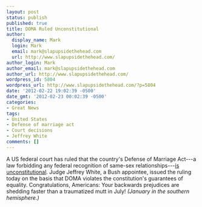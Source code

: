 ```yaml
---
layout: post
status: publish
published: true
title: DOMA Ruled Unconstitutional
author:
  display_name: Mark
  login: Mark
  email: mark@slapupsidethehead.com
  url: http://www.slapupsidethehead.com/
author_login: Mark
author_email: mark@slapupsidethehead.com
author_url: http://www.slapupsidethehead.com/
wordpress_id: 5804
wordpress_url: http://www.slapupsidethehead.com/?p=5804
date: '2012-02-22 19:02:39 -0500'
date_gmt: '2012-02-23 00:02:39 -0500'
categories:
- Great News
tags:
- United States
- Defense of marriage act
- Court decisions
- Jeffrey White
comments: []
---
```

A US federal court has ruled that the country's Defense of Marriage Act---a law forbidding any federal recognition of same-sex relationships---[is unconstitutional](http://latimesblogs.latimes.com/lanow/2012/02/defense-of-marriage-act-unconstitutional-federal-judge-rules-in-california-case.html "A little late, but welcome!"). Judge Jeffrey White, a Bush appointee, issued the ruling today on the basis that DOMA violates the constitution's guarantees of equality. Congratulations, Americans: Your backwards prejudices are shedding faster than a traumatized mutt in July! _(January in the southern hemisphere.)_

